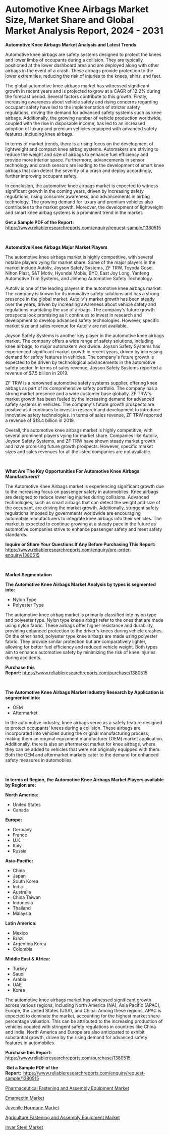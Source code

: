 <p><h1>Automotive Knee Airbags Market Size, Market Share and Global Market Analysis Report, 2024 - 2031</h1></p><p><strong>Automotive Knee Airbags Market Analysis and Latest Trends</strong></p>
<p><p>Automotive knee airbags are safety systems designed to protect the knees and lower limbs of occupants during a collision. They are typically positioned at the lower dashboard area and are deployed along with other airbags in the event of a crash. These airbags provide protection to the lower extremities, reducing the risk of injuries to the knees, shins, and feet.</p><p>The global automotive knee airbags market has witnessed significant growth in recent years and is projected to grow at a CAGR of 12.2% during the forecast period. Several factors contribute to this growth. Firstly, increasing awareness about vehicle safety and rising concerns regarding occupant safety have led to the implementation of stricter safety regulations, driving the demand for advanced safety systems such as knee airbags. Additionally, the growing number of vehicle production worldwide, coupled with the rise in disposable income, has led to an increased adoption of luxury and premium vehicles equipped with advanced safety features, including knee airbags.</p><p>In terms of market trends, there is a rising focus on the development of lightweight and compact knee airbag systems. Automakers are striving to reduce the weight and size of airbags to enhance fuel efficiency and provide more interior space. Furthermore, advancements in sensor technology and crash sensors are leading to the development of smart knee airbags that can detect the severity of a crash and deploy accordingly, further improving occupant safety.</p><p>In conclusion, the automotive knee airbags market is expected to witness significant growth in the coming years, driven by increasing safety regulations, rising consumer awareness, and advancements in airbag technology. The growing demand for luxury and premium vehicles also contributes to the market growth. Moreover, the development of lightweight and smart knee airbag systems is a prominent trend in the market.</p></p>
<p><strong>Get a Sample PDF of the Report:&nbsp;</strong> <a href="https://www.reliableresearchreports.com/enquiry/request-sample/1380515">https://www.reliableresearchreports.com/enquiry/request-sample/1380515</a></p>
<p>&nbsp;</p>
<p><strong>Automotive Knee Airbags Major Market Players</strong></p>
<p><p>The automotive knee airbags market is highly competitive, with several notable players vying for market share. Some of the major players in the market include Autoliv, Joyson Safety Systems, ZF TRW, Toyoda Gosei, Nihon Plast, S&T Motiv, Hyundai Mobis, BYD, East Joy Long, Yanfeng Automotive Trim Systems, and Jinheng Automotive Safety Technology.</p><p>Autoliv is one of the leading players in the automotive knee airbags market. The company is known for its innovative safety solutions and has a strong presence in the global market. Autoliv's market growth has been steady over the years, driven by increasing awareness about vehicle safety and regulations mandating the use of airbags. The company's future growth prospects look promising as it continues to invest in research and development to develop advanced safety technologies. However, specific market size and sales revenue for Autoliv are not available.</p><p>Joyson Safety Systems is another key player in the automotive knee airbags market. The company offers a wide range of safety solutions, including knee airbags, to major automakers worldwide. Joyson Safety Systems has experienced significant market growth in recent years, driven by increasing demand for safety features in vehicles. The company's future growth is expected to be driven by technological advancements in the automotive safety sector. In terms of sales revenue, Joyson Safety Systems reported a revenue of $7.5 billion in 2019.</p><p>ZF TRW is a renowned automotive safety systems supplier, offering knee airbags as part of its comprehensive safety portfolio. The company has a strong market presence and a wide customer base globally. ZF TRW's market growth has been fueled by the increasing demand for advanced safety systems in vehicles. The company's future growth prospects are positive as it continues to invest in research and development to introduce innovative safety technologies. In terms of sales revenue, ZF TRW reported a revenue of $18.4 billion in 2019.</p><p>Overall, the automotive knee airbags market is highly competitive, with several prominent players vying for market share. Companies like Autoliv, Joyson Safety Systems, and ZF TRW have shown steady market growth and have promising future growth prospects. However, specific market sizes and sales revenues for all the listed companies are not available.</p></p>
<p>&nbsp;</p>
<p><strong>What Are The Key Opportunities For Automotive Knee Airbags Manufacturers?</strong></p>
<p><p>The Automotive Knee Airbags market is experiencing significant growth due to the increasing focus on passenger safety in automobiles. Knee airbags are designed to reduce lower leg injuries during collisions. Advanced technologies, such as smart airbags that can detect the weight and size of the occupant, are driving the market growth. Additionally, stringent safety regulations imposed by governments worldwide are encouraging automobile manufacturers to integrate knee airbags into their vehicles. The market is expected to continue growing at a steady pace in the future as automotive companies strive to enhance passenger safety and meet safety standards.</p></p>
<p><strong>Inquire or Share Your Questions If Any Before Purchasing This Report:</strong> <a href="https://www.reliableresearchreports.com/enquiry/pre-order-enquiry/1380515">https://www.reliableresearchreports.com/enquiry/pre-order-enquiry/1380515</a></p>
<p>&nbsp;</p>
<p><strong>Market Segmentation</strong></p>
<p><strong>The Automotive Knee Airbags Market Analysis by types is segmented into:</strong></p>
<p><ul><li>Nylon Type</li><li>Polyester Type</li></ul></p>
<p><p>The automotive knee airbag market is primarily classified into nylon type and polyester type. Nylon type knee airbags refer to the ones that are made using nylon fabric. These airbags offer higher resistance and durability, providing enhanced protection to the driver's knees during vehicle crashes. On the other hand, polyester type knee airbags are made using polyester fabric. They provide similar protection but are comparatively lighter, allowing for better fuel efficiency and reduced vehicle weight. Both types aim to enhance automotive safety by minimizing the risk of knee injuries during accidents.</p></p>
<p><strong>Purchase this Report:&nbsp;</strong><a href="https://www.reliableresearchreports.com/purchase/1380515">https://www.reliableresearchreports.com/purchase/1380515</a></p>
<p>&nbsp;</p>
<p><strong>The Automotive Knee Airbags Market Industry Research by Application is segmented into:</strong></p>
<p><ul><li>OEM</li><li>Aftermarket</li></ul></p>
<p><p>In the automotive industry, knee airbags serve as a safety feature designed to protect occupants' knees during a collision. These airbags are incorporated into vehicles during the original manufacturing process, making them an original equipment manufacturer (OEM) market application. Additionally, there is also an aftermarket market for knee airbags, where they can be added to vehicles that were not originally equipped with them. Both the OEM and aftermarket markets cater to the demand for enhanced safety measures in automobiles.</p></p>
<p>&nbsp;</p>
<p><strong>In terms of Region, the Automotive Knee Airbags Market Players available by Region are:</strong></p>
<p>
    <p> <strong> North America: </strong>
        <ul>
            <li>United States</li>
            <li>Canada</li>
        </ul>
        </p> 
    <p> <strong> Europe: </strong>
        <ul>
            <li>Germany</li>
            <li>France</li>
            <li>U.K.</li>
            <li>Italy</li>
            <li>Russia</li>
        </ul>
        </p> 
    <p> <strong> Asia-Pacific: </strong>
        <ul>
            <li>China</li>
            <li>Japan</li>
            <li>South Korea</li>
            <li>India</li>
            <li>Australia</li>
            <li>China Taiwan</li>
            <li>Indonesia</li>
            <li>Thailand</li>
            <li>Malaysia</li>
        </ul>
        </p> 
    <p> <strong> Latin America: </strong>
        <ul>
            <li>Mexico</li>
            <li>Brazil</li>
            <li>Argentina Korea</li>
            <li>Colombia</li>
        </ul>
        </p> 
    <p> <strong> Middle East & Africa: </strong>
        <ul>
            <li>Turkey</li>
            <li>Saudi</li>
            <li>Arabia</li>
            <li>UAE</li>
            <li>Korea</li>
        </ul>
    </p>
    </p>
<p><p>The automotive knee airbags market has witnessed significant growth across various regions, including North America (NA), Asia Pacific (APAC), Europe, the United States (USA), and China. Among these regions, APAC is expected to dominate the market, accounting for the highest market share percentage valuation. This can be attributed to the increasing production of vehicles coupled with stringent safety regulations in countries like China and India. North America and Europe are also anticipated to exhibit substantial growth, driven by the rising demand for advanced safety features in automobiles.</p></p>
<p><strong>Purchase this Report: </strong><a href="https://www.reliableresearchreports.com/purchase/1380515">https://www.reliableresearchreports.com/purchase/1380515</a></p>
<p>&nbsp;<strong>Get a Sample PDF of the Report:&nbsp;&nbsp;</strong><a href="https://www.reliableresearchreports.com/enquiry/request-sample/1380515">https://www.reliableresearchreports.com/enquiry/request-sample/1380515</a></p>
<p><strong></strong></p>
<p><p><a href="https://github.com/shotows/Market-Research-Report-List-1/blob/main/pharmaceutical-fastening-and-assembly-equipment-market.md">Pharmaceutical Fastening and Assembly Equipment Market</a></p><p><a href="https://medium.com/@timothychapman46/emamectin-market-insights-into-market-cagr-market-trends-and-growth-strategies-51abdffab226">Emamectin Market</a></p><p><a href="https://medium.com/@timothychapman46/decoding-juvenile-hormone-market-metrics-market-share-trends-and-growth-patterns-cdeaf36c018d">Juvenile Hormone Market</a></p><p><a href="https://github.com/yemakinde/Market-Research-Report-List-1/blob/main/agriculture-fastening-and-assembly-equipment-market.md">Agriculture Fastening and Assembly Equipment Market</a></p><p><a href="https://medium.com/@timothychapman46/invar-steel-market-trends-forecast-and-competitive-analysis-to-2031-3986ccd21f97">Invar Steel Market</a></p></p>